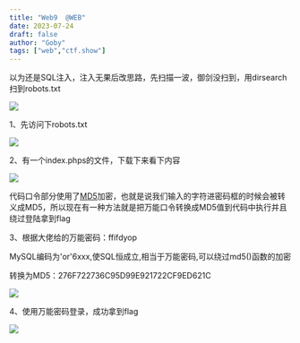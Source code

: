 ```yaml
---
title: "Web9  @WEB"
date: 2023-07-24
draft: false
author: "Goby"
tags: ["web","ctf.show"]
---
```


 以为还是SQL注入，注入无果后改思路，先扫描一波，御剑没扫到，用dirsearch扫到robots.txt

![](/ctf.show/16/1.webp)

1、先访问下robots.txt

![](/ctf.show/16/2.webp)

2、有一个index.phps的文件，下载下来看下内容

![](/ctf.show/16/3.webp)

代码口令部分使用了[MD5](https://so.csdn.net/so/search?q=MD5&spm=1001.2101.3001.7020)加密，也就是说我们输入的字符进密码框的时候会被转义成MD5，所以现在有一种方法就是把万能口令转换成MD5值到代码中执行并且绕过登陆拿到flag

3、根据大佬给的万能密码：ffifdyop

MySQL编码为'or'6xxx,使SQL恒成立,相当于万能密码,可以绕过md5()函数的加密

转换为MD5：276F722736C95D99E921722CF9ED621C

![](/ctf.show/16/4.webp)

4、使用万能密码登录，成功拿到flag

![](/ctf.show/16/5.webp)